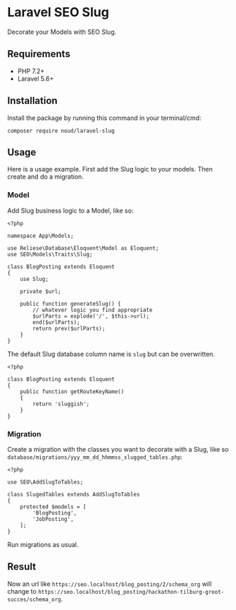 # Laravel SEO Slug

Decorate your Models with SEO Slug.

## Requirements

* PHP 7.2+
* Laravel 5.6+

## Installation

Install the package by running this command in your terminal/cmd:
```
composer require noud/laravel-slug
```

## Usage

Here is a usage example. First add the Slug logic to your models. Then create and do a migration.

### Model

Add Slug business logic to a Model, like so:

```
<?php

namespace App\Models;

use Reliese\Database\Eloquent\Model as Eloquent;
use SEO\Models\Traits\Slug;

class BlogPosting extends Eloquent
{
    use Slug;
    
    private $url;

    public function generateSlug() {
        // whatever logic you find appropriate
        $urlParts = explode('/', $this->url);
        end($urlParts);
        return prev($urlParts);
    }
}
```

The default Slug database column name is ```slug``` but can be overwritten.

```
<?php

class BlogPosting extends Eloquent
{
    public function getRouteKeyName()
    {
        return 'sluggish';
    }
}
```

### Migration

Create a migration with the classes you want to decorate with a Slug, like so ```database/migrations/yyy_mm_dd_hhmmss_slugged_tables.php```:
```
<?php

use SEO\AddSlugToTables;

class SlugedTables extends AddSlugToTables
{
    protected $models = [
        'BlogPosting',
        'JobPosting',
    ];
}
```

Run migrations as usual.

## Result

Now an url like ```https://seo.localhost/blog_posting/2/schema_org``` will change to ```https://seo.localhost/blog_posting/hackathon-tilburg-groot-succes/schema_org```.